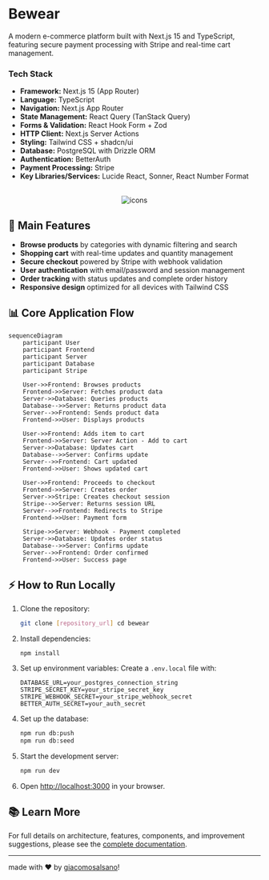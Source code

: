 # Bewear

A modern e-commerce platform built with Next.js 15 and TypeScript, featuring secure payment processing with Stripe and real-time cart management.

### Tech Stack

- **Framework:** Next.js 15 (App Router)
- **Language:** TypeScript
- **Navigation:** Next.js App Router
- **State Management:** React Query (TanStack Query)
- **Forms & Validation:** React Hook Form + Zod
- **HTTP Client:** Next.js Server Actions
- **Styling:** Tailwind CSS + shadcn/ui
- **Database:** PostgreSQL with Drizzle ORM
- **Authentication:** BetterAuth
- **Payment Processing:** Stripe
- **Key Libraries/Services:** Lucide React, Sonner, React Number Format

<div align="center" style="display: inline_block justify-center"><br>
  <img src="https://skillicons.dev/icons?i=typescript,react,nextjs,tailwind,postgres,stripe" alt="icons" /> </div>

  ## 🚀 Main Features

- **Browse products** by categories with dynamic filtering and search
- **Shopping cart** with real-time updates and quantity management
- **Secure checkout** powered by Stripe with webhook validation
- **User authentication** with email/password and session management
- **Order tracking** with status updates and complete order history
- **Responsive design** optimized for all devices with Tailwind CSS

## 📊 Core Application Flow

```mermaid
sequenceDiagram
    participant User
    participant Frontend
    participant Server
    participant Database
    participant Stripe

    User->>Frontend: Browses products
    Frontend->>Server: Fetches product data
    Server->>Database: Queries products
    Database-->>Server: Returns product data
    Server-->>Frontend: Sends product data
    Frontend->>User: Displays products

    User->>Frontend: Adds item to cart
    Frontend->>Server: Server Action - Add to cart
    Server->>Database: Updates cart
    Database-->>Server: Confirms update
    Server-->>Frontend: Cart updated
    Frontend->>User: Shows updated cart

    User->>Frontend: Proceeds to checkout
    Frontend->>Server: Creates order
    Server->>Stripe: Creates checkout session
    Stripe-->>Server: Returns session URL
    Server-->>Frontend: Redirects to Stripe
    Frontend->>User: Payment form

    Stripe->>Server: Webhook - Payment completed
    Server->>Database: Updates order status
    Database-->>Server: Confirms update
    Server-->>Frontend: Order confirmed
    Frontend->>User: Success page
```


## ⚡ How to Run Locally

1. Clone the repository:

   ```bash
   git clone [repository_url] cd bewear
   ```

2. Install dependencies:

   ```bash
   npm install
   ```

3. Set up environment variables:
   Create a `.env.local` file with:

   ```
   DATABASE_URL=your_postgres_connection_string
   STRIPE_SECRET_KEY=your_stripe_secret_key
   STRIPE_WEBHOOK_SECRET=your_stripe_webhook_secret
   BETTER_AUTH_SECRET=your_auth_secret
   ```

4. Set up the database:

   ```bash
   npm run db:push
   npm run db:seed
   ```

5. Start the development server:

   ```bash
   npm run dev
   ```

6. Open [http://localhost:3000](http://localhost:3000) in your browser.

## 📚 Learn More

For full details on architecture, features, components, and improvement suggestions, please see the [complete documentation](./documentation.md).

---

made with ♥ by [giacomosalsano](https://giacomosalsano.com)!
